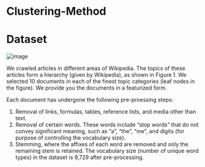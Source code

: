 # Clustering-Method


# Dataset
![image](https://user-images.githubusercontent.com/95513386/146653351-a4be3334-4b56-4b1b-b76d-bdf26f6d49d0.png)

We crawled articles in different areas of Wikipedia. The topics of these articles form a hierarchy (given by Wikipedia), as shown
in Figure 1. We selected 10 documents in each of the finest topic categories (leaf nodes in the figure). We
provide you the documents in a featurized form.

Each document has undergone the following pre-proessing steps:
1. Removal of links, formulas, tables, reference lists, and media other than text.
2. Removal of certain words. These words include “stop words” that do not convey significant meaning,
such as “a”, “the”, “me”, and digits (for purpose of controlling the vocabulary size).
3. Stemming, where the affixes of each word are removed and only the remaining stem is retained. The
vocabulary size (number of unique word types) in the dataset is 9,729 after pre-processing.
